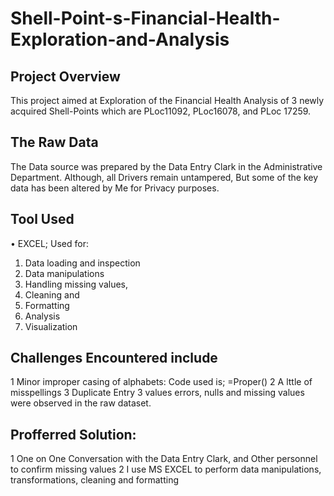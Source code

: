 # Shell-Point-s-Financial-Health-Exploration-and-Analysis

## Project Overview
This project aimed at Exploration of the Financial Health Analysis of 3 newly acquired Shell-Points which are PLoc11092, PLoc16078, and PLoc 17259. 

## The Raw Data
The Data source was prepared by the Data Entry Clark in the Administrative Department. Although, all Drivers remain untampered, But some of the key data has been altered by Me for Privacy purposes.

## Tool Used
•	EXCEL; Used for:
1. Data loading and inspection
2. Data manipulations
3. Handling missing values,
4. Cleaning and
5. Formatting
6. Analysis
7. Visualization


## Challenges Encountered include
1 Minor improper casing of alphabets: Code used is; =Proper()
2 A lttle of misspellings
3 Duplicate Entry 
3 values errors, nulls and missing values were observed in the raw dataset.


## Profferred Solution:
1 One on One Conversation with the Data Entry Clark, and Other personnel to confirm missing values 
2 I use MS EXCEL to perform data manipulations, transformations, cleaning and formatting

